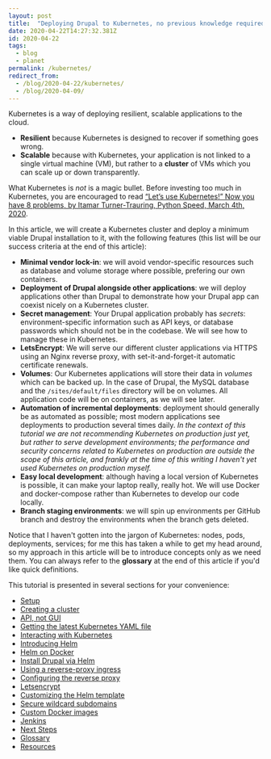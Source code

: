 ```yaml
---
layout: post
title:  "Deploying Drupal to Kubernetes, no previous knowledge required"
date: 2020-04-22T14:27:32.381Z
id: 2020-04-22
tags:
  - blog
  - planet
permalink: /kubernetes/
redirect_from:
  - /blog/2020-04-22/kubernetes/
  - /blog/2020-04-09/
---
```

Kubernetes is a way of deploying resilient, scalable applications to the cloud.

* **Resilient** because Kubernetes is designed to recover if something goes wrong.
* **Scalable** because with Kubernetes, your application is not linked to a single virtual machine (VM), but rather to a **cluster** of VMs which you can scale up or down transparently.

What Kubernetes is _not_ is a magic bullet. Before investing too much in Kubernetes, you are encouraged to read [“Let’s use Kubernetes!” Now you have 8 problems, by Itamar Turner-Trauring, Python Speed, March 4th, 2020](https://pythonspeed.com/articles/dont-need-kubernetes/).

In this article, we will create a Kubernetes cluster and deploy a minimum viable Drupal installation to it, with the following features (this list will be our success criteria at the end of this article):

* **Minimal vendor lock-in**: we will avoid vendor-specific resources such as database and volume storage where possible, prefering our own containers.
* **Deployment of Drupal alongside other applications**: we will deploy applications other than Drupal to demonstrate how your Drupal app can coexist nicely on a Kubernetes cluster.
* **Secret management**: Your Drupal application probably has _secrets_: environment-specific information such as API keys, or database passwords which should not be in the codebase. We will see how to manage these in Kubernetes.
* **LetsEncrypt**: We will serve our different cluster applications via HTTPS using an Nginx reverse proxy, with set-it-and-forget-it automatic certificate renewals.
* **Volumes**: Our Kubernetes applications will store their data in _volumes_ which can be backed up. In the case of Drupal, the MySQL database and the `/sites/default/files` directory will be on volumes. All application code will be on containers, as we will see later.
* **Automation of incremental deployments**: deployment should generally be as automated as possible; most modern applications see deployments to production several times daily. _In the context of this tutorial we are not recommending Kubernetes on production just yet, but rather to serve development environments; the performance and security concerns related to Kubernetes on production are outside the scope of this article, and frankly at the time of this writing I haven't yet used Kubernetes on production myself._
* **Easy local development**: although having a local version of Kubernetes is possible, it can make your laptop really, really hot. We will use Docker and docker-compose rather than Kubernetes to develop our code locally.
* **Branch staging environments**: we will spin up environments per GitHub branch and destroy the environments when the branch gets deleted.

Notice that I haven't gotten into the jargon of Kubernetes: nodes, pods, deployments, services; for me this has taken a while to get my head around, so my approach in this article will be to introduce concepts only as we need them. You can always refer to the **glossary** at the end of this article if you'd like quick definitions.

This tutorial is presented in several sections for your convenience:

* [Setup](/kubernetes/01-setup)
* [Creating a cluster](/kubernetes/02-create-cluster)
* [API, not GUI](/kubernetes/03-api-not-gui)
* [Getting the latest Kubernetes YAML file](/kubernetes/04-latest-yaml)
* [Interacting with Kubernetes](/kubernetes/05-interacting)
* [Introducing Helm](/kubernetes/06-helm)
* [Helm on Docker](/kubernetes/07-helm-on-docker)
* [Install Drupal via Helm](/kubernetes/08-drupal-helm)
* [Using a reverse-proxy ingress](/kubernetes/09-ingress)
* [Configuring the reverse proxy](/kubernetes/10-configure-reverse-proxy)
* [Letsencrypt](/kubernetes/11-letsencrypt)
* [Customizing the Helm template](/kubernetes/12-customize-helm-template)
* [Secure wildcard subdomains](/kubernetes/13-secure-wildcard-subdomains)
* [Custom Docker images](/kubernetes/14-custom-docker-images)
* [Jenkins](/kubernetes/15-jenkins)
* [Next Steps](/kubernetes/16-next-steps)
* [Glossary](/kubernetes/glossary)
* [Resources](/kubernetes/resources)
